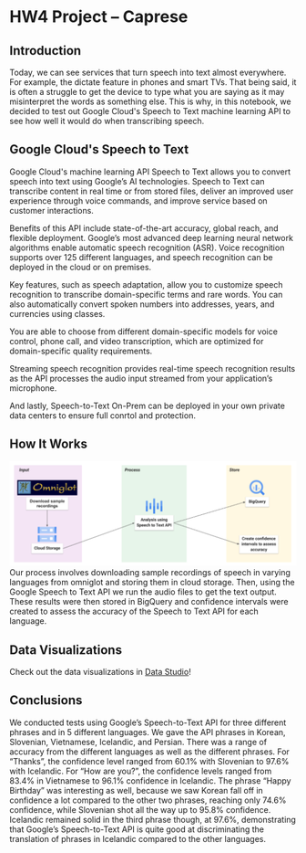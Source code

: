 # HW4 Project – Caprese

## Introduction
Today, we can see services that turn speech into text almost everywhere. For example, the dictate feature in phones and smart TVs. That being said, it is often a struggle to get the device to type what you are saying as it may misinterpret the words as something else. This is why, in this notebook, we decided to test out Google Cloud's Speech to Text machine learning API to see how well it would do when transcribing speech.

## Google Cloud's Speech to Text
Google Cloud's machine learning API Speech to Text allows you to convert speech into text using Google’s AI technologies. Speech to Text can transcribe content in real time or from stored files, deliver an improved user experience through voice commands, and improve service based on customer interactions.

Benefits of this API include state-of-the-art accuracy, global reach, and flexible deployment. Google’s most advanced deep learning neural network algorithms enable automatic speech recognition (ASR). Voice recognition supports over 125 different languages, and speech recognition can be deployed in the cloud or on premises.

Key features, such as speech adaptation, allow you to customize speech recognition to transcribe domain-specific terms and rare words. You can also automatically convert spoken numbers into addresses, years, and currencies using classes.

You are able to choose from different domain-specific models for voice control, phone call, and video transcription, which are optimized for domain-specific quality requirements.

Streaming speech recognition provides real-time speech recognition results as the API processes the audio input streamed from your application’s microphone.

And lastly, Speech-to-Text On-Prem can be deployed in your own private data centers to ensure full conrtol and protection.

## How It Works

![](https://raw.githubusercontent.com/carolinelee78/HW4_Caprese/main/DrawIo.png)
Our process involves downloading sample recordings of speech in varying languages from omniglot and storing them in cloud storage. Then, using the Google Speech to Text API we run the audio files to get the text output. These results were then stored in BigQuery and confidence intervals were created to assess the accuracy of the Speech to Text API for each language.

## Data Visualizations 
Check out the data visualizations in [Data Studio](https://datastudio.google.com/reporting/10d771f4-7eb0-46f8-abe8-d485dc8c9ab4)!

## Conclusions 
We conducted tests using Google’s Speech-to-Text API for three different phrases and in 5 different languages. We gave the API phrases in Korean, Slovenian, Vietnamese, Icelandic, and Persian. There was a range of accuracy from the different languages as well as the different phrases. For “Thanks”, the confidence level ranged from 60.1% with Slovenian to 97.6% with Icelandic. For “How are you?”, the confidence levels ranged from 83.4% in Vietnamese to 96.1% confidence in Icelandic. The phrase “Happy Birthday” was interesting as well, because we saw Korean fall off in confidence a lot compared to the other two phrases, reaching only 74.6% confidence, while Slovenian shot all the way up to 95.8% confidence. Icelandic remained solid in the third phrase though, at 97.6%, demonstrating that Google’s Speech-to-Text API is quite good at discriminating the translation of phrases in Icelandic compared to the other languages.
